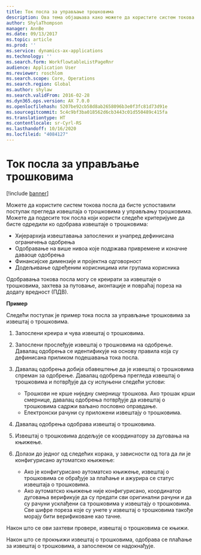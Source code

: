 ```yaml
---
title: Ток посла за управљање трошковима
description: Ова тема објашњава како можете да користите систем токова посла у услузи Microsoft Dynamics 365 Finance, да бисте успоставили поступак прегледа извештаја о трошковима у управљању трошковима.
author: ShylaThompson
manager: AnnBe
ms.date: 09/13/2017
ms.topic: article
ms.prod: ''
ms.service: dynamics-ax-applications
ms.technology: ''
ms.search.form: WorkflowtableListPageRnr
audience: Application User
ms.reviewer: roschlom
ms.search.scope: Core, Operations
ms.search.region: Global
ms.author: shylaw
ms.search.validFrom: 2016-02-28
ms.dyn365.ops.version: AX 7.0.0
ms.openlocfilehash: 5207be92cb58d8ab2658096b3e0f3fc81d73d91e
ms.sourcegitcommit: 5c4c9bf3ba018562d6cb3443c01d550489c415fa
ms.translationtype: HT
ms.contentlocale: sr-Cyrl-RS
ms.lasthandoff: 10/16/2020
ms.locfileid: "4084127"
---
```

# <a name="expense-management-workflow"></a>Ток посла за управљање трошковима

[!include [banner](../includes/banner.md)]

Можете да користите систем токова посла да бисте успоставили поступак прегледа извештаја о трошковима у управљању трошковима. Можете да подесите ток посла који користи следеће критеријуме да бисте одредили ко одобрава извештаје о трошковима:

- Хијерархија извештавања запослених и унапред дефинисана ограничења одобрења
- Одобравање на више нивоа које подржава привремене и коначне даваоце одобрења
- Финансијске димензије и пројектна одговорност
- Додељивање одређеним корисницима или групама корисника

Одобравања токова посла могу се креирати за извештаје о трошковима, захтева за путовање, аконтације и повраћај пореза на додату вредност (ПДВ).

**Пример**

Следећи поступак је пример тока посла за управљање трошковима за извештај о трошковима.

1. Запослени креира и чува извештај о трошковима.
2. Запослени прослеђује извештај о трошковима на одобрење. Давалац одобрења се идентификује на основу правила која су дефинисана приликом подешавања тока посла.
3. Давалац одобрења добија обавештење да је извештај о трошковима спреман за одобрење. Давалац одобрења прегледа извештај о трошковима и потврђује да су испуњени следећи услови:

    - Трошкови не крше ниједну смерницу трошкова. Ако трошак крши смернице, давалац одобрења потврђује да извештај о трошковима садржи ваљано пословно оправдање.
    - Електронски рачуни су приложени извештају о трошковима.

4. Давалац одобрења одобрава извештај о трошковима.
5. Извештај о трошковима додељује се координатору за дуговања на књижење.
6. Долази до једног од следећих корака, у зависности од тога да ли је конфигурисано аутоматско књижење:

    - Ако је конфигурисано аутоматско књижење, извештај о трошковима се обрађује за плаћање и ажурира се статус извештаја о трошковима.
    - Ако аутоматско књижење није конфигурисано, координатор дуговања верификује да су предати сви оригинални рачуни и да су рачуни усклађени са трошковима у извештају о трошковима. Све шифре пореза које су унете у извештај о трошковима такође морају бити верификоване као тачне.

Након што се ови захтеви провере, извештај о трошковима се књижи.

Након што се прокњижи извештај о трошковима, одобрава се плаћање за извештај о трошковима, а запосленом се надокнађује.
